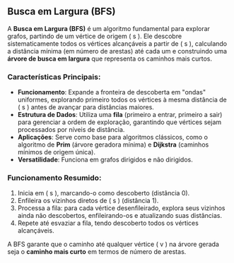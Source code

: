 ## Busca em Largura (BFS)

A **Busca em Largura (BFS)** é um algoritmo fundamental para explorar grafos, partindo de um vértice de origem \( s \). Ele descobre sistematicamente todos os vértices alcançáveis a partir de \( s \), calculando a distância mínima (em número de arestas) até cada um e construindo uma **árvore de busca em largura** que representa os caminhos mais curtos.

### Características Principais:
- **Funcionamento**: Expande a fronteira de descoberta em "ondas" uniformes, explorando primeiro todos os vértices à mesma distância de \( s \) antes de avançar para distâncias maiores.
- **Estrutura de Dados**: Utiliza uma **fila** (primeiro a entrar, primeiro a sair) para gerenciar a ordem de exploração, garantindo que vértices sejam processados por níveis de distância.
- **Aplicações**: Serve como base para algoritmos clássicos, como o algoritmo de **Prim** (árvore geradora mínima) e **Dijkstra** (caminhos mínimos de origem única).
- **Versatilidade**: Funciona em grafos dirigidos e não dirigidos.

### Funcionamento Resumido:
1. Inicia em \( s \), marcando-o como descoberto (distância 0).
2. Enfileira os vizinhos diretos de \( s \) (distância 1).
3. Processa a fila: para cada vértice desenfileirado, explora seus vizinhos ainda não descobertos, enfileirando-os e atualizando suas distâncias.
4. Repete até esvaziar a fila, tendo descoberto todos os vértices alcançáveis.

A BFS garante que o caminho até qualquer vértice \( v \) na árvore gerada seja o **caminho mais curto** em termos de número de arestas.